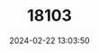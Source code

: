 ---
title: "18103"
category: "Potorous platyops"
draft: false
date: 2024-02-22 13:03:50
languages:
  English: ["Broad-faced Potoroo"]
---